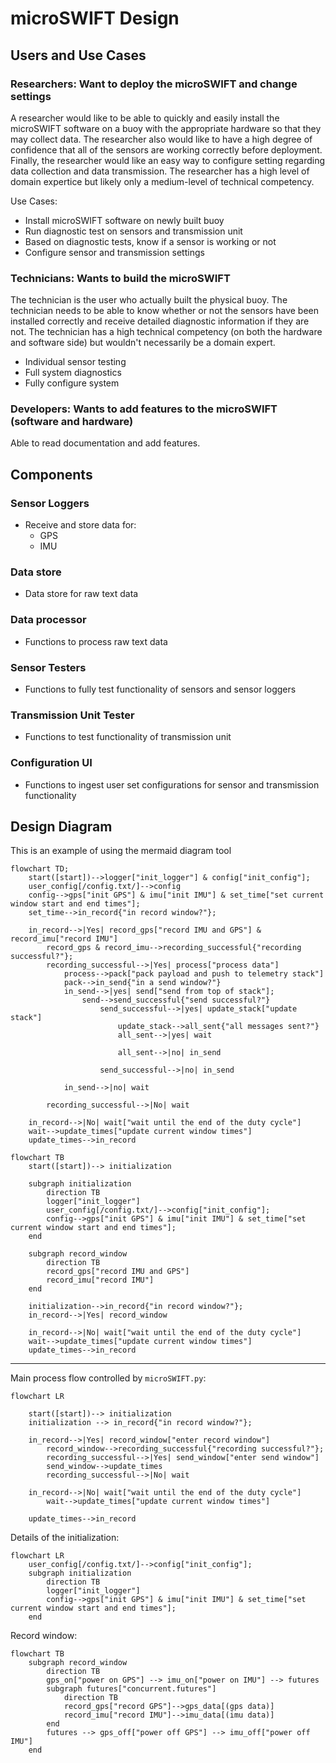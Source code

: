 # microSWIFT Design

## Users and Use Cases

### Researchers: Want to deploy the microSWIFT and change settings

A researcher would like to be able to quickly and easily install the microSWIFT software on a buoy with the appropriate hardware so that they may collect data. The researcher also would like to have a high degree of confidence that all of the sensors are working correctly before deployment. Finally, the researcher would like an easy way to configure setting regarding data collection and data transmission. The researcher has a high level of domain expertice but likely only a medium-level of technical competency.

Use Cases:

* Install microSWIFT software on newly built buoy
* Run diagnostic test on sensors and transmission unit
* Based on diagnostic tests, know if a sensor is working or not
* Configure sensor and transmission settings

### Technicians: Wants to build the microSWIFT

The technician is the user who actually built the physical buoy. The technician needs to be able to know whether or not the sensors have been installed correctly and receive detailed diagnostic information if they are not. The technician has a high technical competency (on both the hardware and software side) but wouldn't necessarily be a domain expert.

* Individual sensor testing
* Full system diagnostics
* Fully configure system

### Developers: Wants to add features to the microSWIFT (software and hardware)

Able to read documentation and add features.

## Components

### Sensor Loggers
* Receive and store data for:
	* GPS
	* IMU

### Data store
* Data store for raw text data

### Data processor
* Functions to process raw text data

### Sensor Testers
* Functions to fully test functionality of sensors and sensor loggers

### Transmission Unit Tester
* Functions to test functionality of transmission unit

### Configuration UI
* Functions to ingest user set configurations for sensor and transmission functionality


## Design Diagram 
This is an example of using the mermaid diagram tool 

```mermaid
flowchart TD;
    start([start])-->logger["init_logger"] & config["init_config"];
    user_config[/config.txt/]-->config
    config-->gps["init GPS"] & imu["init IMU"] & set_time["set current window start and end times"];
    set_time-->in_record{"in record window?"};

    in_record-->|Yes| record_gps["record IMU and GPS"] & record_imu["record IMU"]
        record_gps & record_imu-->recording_successful{"recording successful?"};
        recording_successful-->|Yes| process["process data"]
            process-->pack["pack payload and push to telemetry stack"]
            pack-->in_send{"in a send window?"}
            in_send-->|yes| send["send from top of stack"];
                send-->send_successful{"send successful?"}
                    send_successful-->|yes| update_stack["update stack"]
                        update_stack-->all_sent{"all messages sent?"}
                        all_sent-->|yes| wait

                        all_sent-->|no| in_send

                    send_successful-->|no| in_send

            in_send-->|no| wait

        recording_successful-->|No| wait

    in_record-->|No| wait["wait until the end of the duty cycle"]
    wait-->update_times["update current window times"]    
    update_times-->in_record

```

```mermaid
flowchart TB
    start([start])--> initialization

    subgraph initialization
        direction TB
        logger["init_logger"]
        user_config[/config.txt/]-->config["init_config"];
        config-->gps["init GPS"] & imu["init IMU"] & set_time["set current window start and end times"];
    end

    subgraph record_window
        direction TB
        record_gps["record IMU and GPS"]
        record_imu["record IMU"]
    end

    initialization-->in_record{"in record window?"};
    in_record-->|Yes| record_window

    in_record-->|No| wait["wait until the end of the duty cycle"]
    wait-->update_times["update current window times"]    
    update_times-->in_record

```
---

Main process flow controlled by `microSWIFT.py`:
```mermaid
flowchart LR

    start([start])--> initialization
    initialization --> in_record{"in record window?"};
    
    in_record-->|Yes| record_window["enter record window"]
        record_window-->recording_successful{"recording successful?"};
        recording_successful-->|Yes| send_window["enter send window"]
        send_window-->update_times
        recording_successful-->|No| wait

    in_record-->|No| wait["wait until the end of the duty cycle"]
        wait-->update_times["update current window times"]
    
    update_times-->in_record

```

Details of the initialization:
```mermaid
flowchart LR
    user_config[/config.txt/]-->config["init_config"];
    subgraph initialization
        direction TB
        logger["init_logger"]
        config-->gps["init GPS"] & imu["init IMU"] & set_time["set current window start and end times"];
    end
```

Record window:
```mermaid
flowchart TB
    subgraph record_window
        direction TB
        gps_on["power on GPS"] --> imu_on["power on IMU"] --> futures
        subgraph futures["concurrent.futures"]
            direction TB
            record_gps["record GPS"]-->gps_data[(gps data)]
            record_imu["record IMU"]-->imu_data[(imu data)]
        end
        futures --> gps_off["power off GPS"] --> imu_off["power off IMU"]
    end
```
